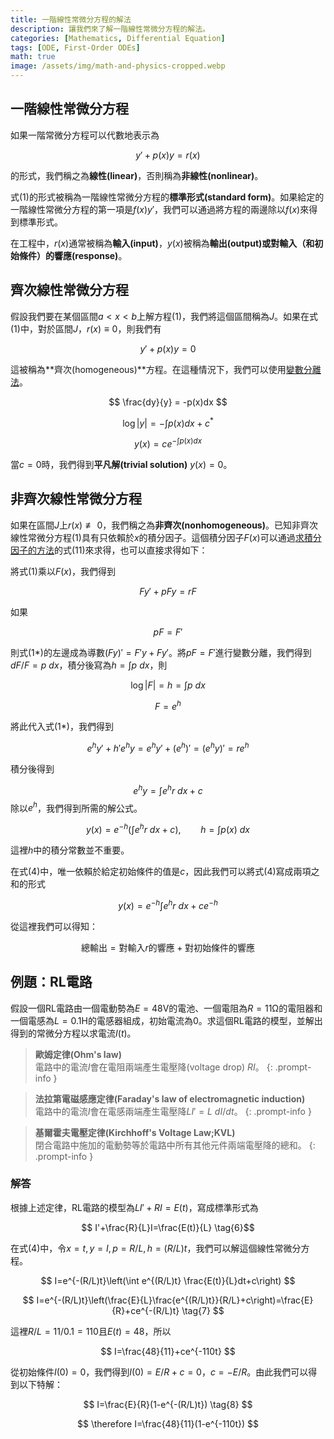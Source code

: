 ```yaml
---
title: 一階線性常微分方程的解法
description: 讓我們來了解一階線性常微分方程的解法。
categories: [Mathematics, Differential Equation]
tags: [ODE, First-Order ODEs]
math: true
image: /assets/img/math-and-physics-cropped.webp
---
```

## 一階線性常微分方程
如果一階常微分方程可以代數地表示為

$$ y'+p(x)y=r(x) \tag{1} $$

的形式，我們稱之為**線性(linear)**，否則稱為**非線性(nonlinear)**。

式(1)的形式被稱為一階線性常微分方程的**標準形式(standard form)**。如果給定的一階線性常微分方程的第一項是$f(x)y'$，我們可以通過將方程的兩邊除以$f(x)$來得到標準形式。

在工程中，$r(x)$通常被稱為**輸入(input)**，$y(x)$被稱為**輸出(output)**或對輸入（和初始條件）的**響應(response)**。

## 齊次線性常微分方程
假設我們要在某個區間$a<x<b$上解方程(1)，我們將這個區間稱為$J$。如果在式(1)中，對於區間$J$，$r(x)\equiv 0$，則我們有

$$ y'+p(x)y=0 \tag{2}$$

這被稱為**齊次(homogeneous)**方程。在這種情況下，我們可以使用[變數分離法](/posts/Separation-of-Variables/)。

$$ \frac{dy}{y} = -p(x)dx $$

$$ \log |y| = -\int p(x)dx + c^* $$

$$ y(x) = ce^{-\int p(x)dx} \tag{3}$$

當$c=0$時，我們得到**平凡解(trivial solution)** $y(x)=0$。

## 非齊次線性常微分方程
如果在區間$J$上$r(x)\not\equiv 0$，我們稱之為**非齊次(nonhomogeneous)**。已知非齊次線性常微分方程(1)具有只依賴於$x$的積分因子。這個積分因子$F(x)$可以通過[求積分因子的方法](/posts/Exact-Differential-Equation-and-Integrating-Factor/#求積分因子的方法)的式(11)來求得，也可以直接求得如下：

將式(1)乘以$F(x)$，我們得到

$$ Fy'+pFy=rF \tag{1*} $$

如果

$$ pF=F' $$

則式(1*)的左邊成為導數$(Fy)'=F'y+Fy'$。將$pF=F'$進行變數分離，我們得到$dF/F=p\ dx$，積分後寫為$h=\int p\ dx$，則

$$ \log |F|=h=\int p\ dx $$

$$ F = e^h $$

將此代入式(1*)，我們得到

$$ e^hy'+h'e^hy=e^hy'+(e^h)'=(e^hy)'=re^h $$

積分後得到

$$ e^hy=\int e^hr\ dx + c $$
除以$e^h$，我們得到所需的解公式。

$$ y(x)=e^{-h}\left(\int e^hr\ dx + c\right),\qquad h=\int p(x)\ dx \tag{4} $$

這裡$h$中的積分常數並不重要。

在式(4)中，唯一依賴於給定初始條件的值是$c$，因此我們可以將式(4)寫成兩項之和的形式

$$ y(x)=e^{-h}\int e^hr\ dx + ce^{-h} \tag{4*} $$

從這裡我們可以得知：

$$ \text{總輸出}=\text{對輸入}r\text{的響應}+\text{對初始條件的響應} \tag{5} $$

## 例題：RL電路
假設一個RL電路由一個電動勢為$E=48\textrm{V}$的電池、一個電阻為$R=11\mathrm{\Omega}$的電阻器和一個電感為$L=0.1\text{H}$的電感器組成，初始電流為0。求這個RL電路的模型，並解出得到的常微分方程以求電流$I(t)$。
> **歐姆定律(Ohm's law)**  
> 電路中的電流$I$會在電阻兩端產生電壓降(voltage drop) $RI$。
{: .prompt-info }

> **法拉第電磁感應定律(Faraday's law of electromagnetic induction)**  
> 電路中的電流$I$會在電感兩端產生電壓降$LI'=L\ dI/dt$。
{: .prompt-info }

> **基爾霍夫電壓定律(Kirchhoff's Voltage Law;KVL)**  
> 閉合電路中施加的電動勢等於電路中所有其他元件兩端電壓降的總和。
{: .prompt-info }

### 解答
根據上述定律，RL電路的模型為$LI'+RI=E(t)$，寫成標準形式為

$$ I'+\frac{R}{L}I=\frac{E(t)}{L} \tag{6}$$

在式(4)中，令$x=t, y=I, p=R/L, h=(R/L)t$，我們可以解這個線性常微分方程。

$$ I=e^{-(R/L)t}\left(\int e^{(R/L)t} \frac{E(t)}{L}dt+c\right) $$

$$ I=e^{-(R/L)t}\left(\frac{E}{L}\frac{e^{(R/L)t}}{R/L}+c\right)=\frac{E}{R}+ce^{-(R/L)t} \tag{7} $$

這裡$R/L=11/0.1=110$且$E(t)=48$，所以

$$ I=\frac{48}{11}+ce^{-110t} $$

從初始條件$I(0)=0$，我們得到$I(0)=E/R+c=0$，$c=-E/R$。由此我們可以得到以下特解：

$$ I=\frac{E}{R}(1-e^{-(R/L)t}) \tag{8} $$

$$ \therefore I=\frac{48}{11}(1-e^{-110t}) $$
